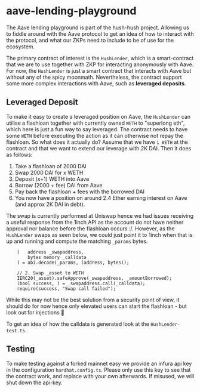 # aave-lending-playground
The Aave lending playground is part of the hush-hush project. Allowing us to fiddle around with the Aave protocol to get an idea of how to interact with the protocol, and what our ZKPs need to include to be of use for the ecosystem. 

The primary contract of interest is the `HushLender`, which is a smart-contract that we are to use together with ZKP for interacting anonymously with Aave. For now, the `HushLender` is just a smart contract that interacts with Aave but without any of the spicy moonmath. Nevertheless, the contract support some more complex interactions with Aave, such as **leveraged deposits**. 

## Leveraged Deposit
To make it easy to create a leveraged position on Aave, the `HushLender` can utilise a flashloan together with currently owned `WETH` to "superlong eth", which here is just a fun way to say leveraged. The contract needs to have some `WETH` before executing the action as it can otherwise not repay the flashloan. So what does it actually do? Assume that we have `1 WETH` at the contract and that we want to extend our leverage with 2K DAI. Then it does as follows:
1. Take a flashloan of 2000 DAI
2. Swap 2000 DAI for x WETH
3. Deposit (x+1) WETH into Aave
4. Borrow (2000 + fee) DAI from Aave
5. Pay back the flashloan + fees with the borrowed DAI
6. You now have a position on around 2.4 Ether earning interest on Aave (and approx 2K DAI in debt). 

The swap is currently performed at Uniswap hence we had issues receiving a useful response from the 1inch API as the account do not have neither approval nor balance before the flashloan occurs :/. However, as the `HushLender` swaps as seen below, we could just point it to 1inch when that is up and running and compute the matching `_params` bytes.
```solidity
    (   address _swapaddress,
        bytes memory _calldata
    ) = abi.decode(_params, (address, bytes));

    // 2. Swap _asset to WETH
    IERC20(_asset).safeApprove(_swapaddress, _amountBorrowed);
    (bool success, ) = _swapaddress.call(_calldata);
    require(success, "Swap call failed");
```
While this may not be the best solution from a security point of view, it should do for now hence only elevated users can start the flashloan - but look out for injections :eyes:

To get an idea of how the calldata is generated look at the `HushLender-test.ts`. 


## Testing
To make testing against a forked mainnet easy we provide an infura api key in the configuration `hardhat.config.ts`. Please only use this key to see that the contract work, and replace with your own afterwards. If misused, we will shut down the api-key.